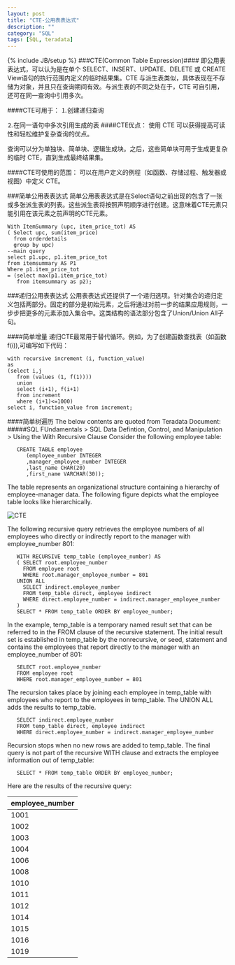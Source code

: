 ```yaml
---
layout: post
title: "CTE-公用表表达式"
description: ""
category: "SQL"
tags: [SQL, teradata]
---
```

{% include JB/setup %}
###CTE(Common Table Expression)####
即公用表表达式，可以认为是在单个 SELECT、INSERT、UPDATE、DELETE 或 CREATE View语句的执行范围内定义的临时结果集。CTE 与派生表类似，具体表现在不存储为对象，并且只在查询期间有效。与派生表的不同之处在于，CTE 可自引用，还可在同一查询中引用多次。

<!-- more -->
####CTE可用于：
⒈创建递归查询

⒉在同一语句中多次引用生成的表
####CTE优点：
使用 CTE 可以获得提高可读性和轻松维护复杂查询的优点。

查询可以分为单独块、简单块、逻辑生成块。之后，这些简单块可用于生成更复杂的临时 CTE，直到生成最终结果集。

####CTE可使用的范围：
可以在用户定义的例程（如函数、存储过程、触发器或视图）中定义 CTE。 

###简单公用表表达式
简单公用表表达式是在Select语句之前出现的包含了一张或多张派生表的列表。这些派生表将按照声明顺序进行创建。这意味着CTE元素只能引用在该元素之前声明的CTE元素。

```
With ItemSummary (upc, item_price_tot) AS
( Select upc, sum(item_price)
  from orderdetails
  group by upc)
--main query
select p1.upc, p1.item_price_tot
from itemsummary AS P1
Where p1.item_price_tot
= (select max(p1.item_price_tot)
   from itemsummary as p2);
```

###递归公用表表达式
公用表表达式还提供了一个递归选项。针对集合的递归定义包括两部分。固定的部分是初始元素，之后将通过对前一步的结果应用规则，一步步把更多的元素添加入集合中。这类结构的语法部分包含了Union/Union All子句。

####简单增量
递归CTE最常用于替代循环。例如，为了创建函数查找表（如函数f(i)),可编写如下代码：

```
with recursive increment (i, function_value)
as
(select i,j
   from (values (1, f(1))))
   union 
   select (i+1), f(i+1)
   from increment
   where (i+1)<=1000)
select i, function_value from increment;
```
####简单树遍历
The below contents are quoted from Teradata Document:
#####SQL FUndamentals > SQL Data Defintion, Control, and Manipulation > Using the With Recursive Clause
Consider the following employee table:
```
   CREATE TABLE employee
      (employee_number INTEGER
      ,manager_employee_number INTEGER
      ,last_name CHAR(20)
      ,first_name VARCHAR(30));
```

The table represents an organizational structure containing a hierarchy of employee-manager data.
The following figure depicts what the employee table looks like hierarchically.

![CTE](http://www.info.teradata.com/htmlpubs/DB_TTU_14_10/SQL_Reference/B035_1141_112A/images/Ch03.107.32.1.jpg)

The following recursive query retrieves the employee numbers of all employees who directly or indirectly report to the manager with employee_number 801:

```
   WITH RECURSIVE temp_table (employee_number) AS
   ( SELECT root.employee_number
     FROM employee root
     WHERE root.manager_employee_number = 801
   UNION ALL
     SELECT indirect.employee_number
     FROM temp_table direct, employee indirect
     WHERE direct.employee_number = indirect.manager_employee_number
   )
   SELECT * FROM temp_table ORDER BY employee_number;
```

In the example, temp_table is a temporary named result set that can be referred to in the FROM clause of the recursive statement.
The initial result set is established in temp_table by the nonrecursive, or seed, statement and contains the employees that report directly to the manager with an employee_number of 801:

```
   SELECT root.employee_number
   FROM employee root
   WHERE root.manager_employee_number = 801
```

The recursion takes place by joining each employee in temp_table with employees who report to the employees in temp_table. The UNION ALL adds the results to temp_table.

```
   SELECT indirect.employee_number
   FROM temp_table direct, employee indirect
   WHERE direct.employee_number = indirect.manager_employee_number
```
Recursion stops when no new rows are added to temp_table.
The final query is not part of the recursive WITH clause and extracts the employee information out of temp_table:
```
   SELECT * FROM temp_table ORDER BY employee_number;
```
Here are the results of the recursive query:

|employee_number|
|---------------|
|1001|
|1002|
|1003|
|1004|
|1006|
|1008|
|1010|
|1011|
|1012|
|1014|
|1015|
|1016|
|1019|


